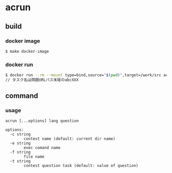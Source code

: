 # acrun

## build

### docker image
```sh
$ make docker-image
```

### docker run
```sh
$ docker run --rm --mount type=bind,source="$(pwd)",target=/work/src acrun:latest ./acrun [-c {コンテスト名(eg. abcXXX}] [-e {実行ファイル名}] [-f {ソースコード}] [-t {タスク名(eg. abcXXX)}] {言語} {問題}
// タスク名は問題URLパス末尾のabcXXX
```

## command

### usage
```
acrun [...options] lang question

options:
  -c string
        contest name (default: current dir name)
  -e string
        exec comand name
  -f string
        file name
  -t string
        contest question task (default: value of question)
```
